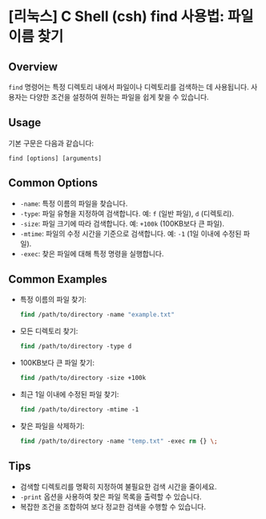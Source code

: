 # [리눅스] C Shell (csh) find 사용법: 파일 이름 찾기

## Overview
`find` 명령어는 특정 디렉토리 내에서 파일이나 디렉토리를 검색하는 데 사용됩니다. 사용자는 다양한 조건을 설정하여 원하는 파일을 쉽게 찾을 수 있습니다.

## Usage
기본 구문은 다음과 같습니다:
```
find [options] [arguments]
```

## Common Options
- `-name`: 특정 이름의 파일을 찾습니다.
- `-type`: 파일 유형을 지정하여 검색합니다. 예: `f` (일반 파일), `d` (디렉토리).
- `-size`: 파일 크기에 따라 검색합니다. 예: `+100k` (100KB보다 큰 파일).
- `-mtime`: 파일의 수정 시간을 기준으로 검색합니다. 예: `-1` (1일 이내에 수정된 파일).
- `-exec`: 찾은 파일에 대해 특정 명령을 실행합니다.

## Common Examples
- 특정 이름의 파일 찾기:
  ```csh
  find /path/to/directory -name "example.txt"
  ```

- 모든 디렉토리 찾기:
  ```csh
  find /path/to/directory -type d
  ```

- 100KB보다 큰 파일 찾기:
  ```csh
  find /path/to/directory -size +100k
  ```

- 최근 1일 이내에 수정된 파일 찾기:
  ```csh
  find /path/to/directory -mtime -1
  ```

- 찾은 파일을 삭제하기:
  ```csh
  find /path/to/directory -name "temp.txt" -exec rm {} \;
  ```

## Tips
- 검색할 디렉토리를 명확히 지정하여 불필요한 검색 시간을 줄이세요.
- `-print` 옵션을 사용하여 찾은 파일 목록을 출력할 수 있습니다.
- 복잡한 조건을 조합하여 보다 정교한 검색을 수행할 수 있습니다.